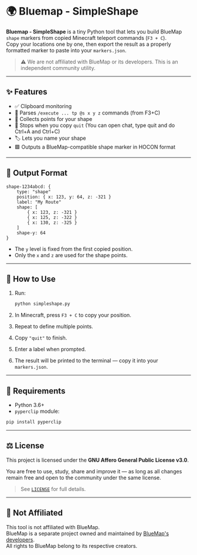 # 🌍 Bluemap - SimpleShape

**Bluemap - SimpleShape** is a tiny Python tool that lets you build BlueMap `shape` markers from copied Minecraft teleport commands (`F3 + C`).  
Copy your locations one by one, then export the result as a properly formatted marker to paste into your `markers.json`.

> ⚠️ We are not affiliated with BlueMap or its developers. This is an independent community utility.

---

## ✨ Features

- ✅ Clipboard monitoring
- 🧠 Parses `/execute ... tp @s x y z` commands (from F3+C)
- 🔁 Collects points for your shape
- 🛑 Stops when you copy `quit` (You can open chat, type quit and do Ctrl+A and Ctrl+C)
- 🏷️ Lets you name your shape
- 🟩 Outputs a BlueMap-compatible shape marker in HOCON format

---

## 🧾 Output Format

```hocon
shape-1234abcd: {
    type: "shape"
    position: { x: 123, y: 64, z: -321 }
    label: "My Route"
    shape: [
        { x: 123, z: -321 }
        { x: 125, z: -322 }
        { x: 130, z: -325 }
    ]
    shape-y: 64
}
```

- The `y` level is fixed from the first copied position.
- Only the `x` and `z` are used for the shape points.

---

## 🚀 How to Use

1. Run:

   ```bash
   python simpleshape.py
   ```

2. In Minecraft, press `F3 + C` to copy your position.
3. Repeat to define multiple points.
4. Copy `"quit"` to finish.
5. Enter a label when prompted.
6. The result will be printed to the terminal — copy it into your `markers.json`.

---

## 🔧 Requirements

- Python 3.6+
- `pyperclip` module:

```bash
pip install pyperclip
```

---

## ⚖ License

This project is licensed under the **GNU Affero General Public License v3.0**.

You are free to use, study, share and improve it — as long as all changes remain free and open to the community under the same license.

> See [`LICENSE`](./LICENSE) for full details.

---

## 🙅 Not Affiliated

This tool is not affiliated with BlueMap.  
BlueMap is a separate project owned and maintained by [BlueMap's developers](https://github.com/BlueMap-Minecraft/BlueMap).  
All rights to BlueMap belong to its respective creators.
